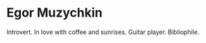 # Egor Muzychkin
Introvert. In love with coffee and sunrises. Guitar player. Bibliophile.

<!-- skills and tools -->

<!-- socials -->
